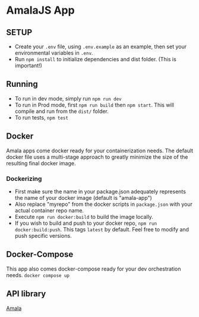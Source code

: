 # AmalaJS App

## SETUP
- Create your `.env` file, using `.env.example` as an example, then set your environmental variables in `.env`.
- Run `npm install` to initialize dependencies and dist folder. (This is important!)

## Running
- To run in dev mode, simply run `npm run dev`
- To run in Prod mode, first `npm run build` then `npm start`. This will compile and run from the `dist/` folder.
- To run tests, `npm test`

## Docker
Amala apps come docker ready for your containerization needs. 
The default docker file uses a multi-stage approach to greatly minimize the size of the resulting final docker image.

### Dockerizing
- First make sure the name in your package.json adequately represents the name of your docker image (default is "amala-app")
- Also replace "myrepo" from the docker scripts in `package.json` with your actual container repo name.
- Execute `npm run docker:build` to build the image locally.
- If you wish to build and push to your docker repo, `npm run docker:build:push`. This tags `latest` by default. Feel free to modify and push specific versions.


## Docker-Compose
This app also comes docker-compose ready for your dev orchestration needs.
`docker compose up`


## API library
[Amala](https://github.com/iyobo/amala)

